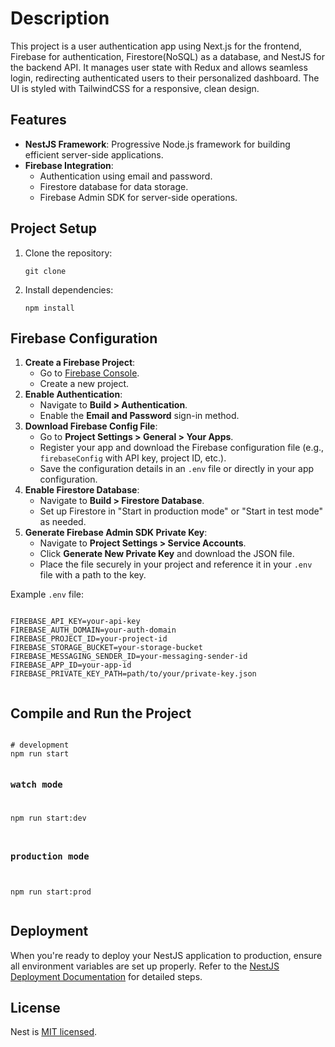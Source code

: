 <body>
  <h1>Description</h1>
  <p>This project is a user authentication app using Next.js for the frontend, Firebase for authentication, Firestore(NoSQL) as a database, and NestJS for the backend API. It manages user state with Redux and allows seamless login, redirecting authenticated users to their personalized dashboard. The UI is styled with TailwindCSS for a responsive, clean design.</p>

  <h2>Features</h2>
  <ul>
    <li><strong>NestJS Framework</strong>: Progressive Node.js framework for building efficient server-side applications.</li>
    <li><strong>Firebase Integration</strong>:
      <ul>
        <li>Authentication using email and password.</li>
        <li>Firestore database for data storage.</li>
        <li>Firebase Admin SDK for server-side operations.</li>
      </ul>
    </li>
  </ul>

  <h2>Project Setup</h2>
  <ol>
    <li>Clone the repository:
      <pre><code>git clone <repository-url></code></pre>
    </li>
    <li>Install dependencies:
      <pre><code>npm install</code></pre>
    </li>
  </ol>

  <h2>Firebase Configuration</h2>
  <ol>
    <li><strong>Create a Firebase Project</strong>:
      <ul>
        <li>Go to <a href="https://console.firebase.google.com/" target="_blank">Firebase Console</a>.</li>
        <li>Create a new project.</li>
      </ul>
    </li>
    <li><strong>Enable Authentication</strong>:
      <ul>
        <li>Navigate to <strong>Build > Authentication</strong>.</li>
        <li>Enable the <strong>Email and Password</strong> sign-in method.</li>
      </ul>
    </li>
    <li><strong>Download Firebase Config File</strong>:
      <ul>
        <li>Go to <strong>Project Settings > General > Your Apps</strong>.</li>
        <li>Register your app and download the Firebase configuration file (e.g., <code>firebaseConfig</code> with API key, project ID, etc.).</li>
        <li>Save the configuration details in an <code>.env</code> file or directly in your app configuration.</li>
      </ul>
    </li>
    <li><strong>Enable Firestore Database</strong>:
      <ul>
        <li>Navigate to <strong>Build > Firestore Database</strong>.</li>
        <li>Set up Firestore in "Start in production mode" or "Start in test mode" as needed.</li>
      </ul>
    </li>
    <li><strong>Generate Firebase Admin SDK Private Key</strong>:
      <ul>
        <li>Navigate to <strong>Project Settings > Service Accounts</strong>.</li>
        <li>Click <strong>Generate New Private Key</strong> and download the JSON file.</li>
        <li>Place the file securely in your project and reference it in your <code>.env</code> file with a path to the key.</li>
      </ul>
    </li>
  </ol>
  <p>Example <code>.env</code> file:</p>
  <pre><code>
FIREBASE_API_KEY=your-api-key
FIREBASE_AUTH_DOMAIN=your-auth-domain
FIREBASE_PROJECT_ID=your-project-id
FIREBASE_STORAGE_BUCKET=your-storage-bucket
FIREBASE_MESSAGING_SENDER_ID=your-messaging-sender-id
FIREBASE_APP_ID=your-app-id
FIREBASE_PRIVATE_KEY_PATH=path/to/your/private-key.json
  </code></pre>

  <h2>Compile and Run the Project</h2>
  <pre><code>
# development
npm run start

### watch mode
npm run start:dev

### production mode
npm run start:prod
  </code></pre>

  <h2>Deployment</h2>
  <p>When you're ready to deploy your NestJS application to production, ensure all environment variables are set up properly. Refer to the <a href="https://docs.nestjs.com/deployment" target="_blank">NestJS Deployment Documentation</a> for detailed steps.</p>

  <h2>License</h2>
  <p>Nest is <a href="https://github.com/nestjs/nest/blob/master/LICENSE" target="_blank">MIT licensed</a>.</p>
</body>
